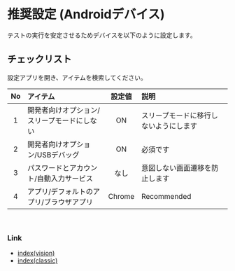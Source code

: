 # 推奨設定 (Androidデバイス)

テストの実行を安定させるためデバイスを以下のように設定します。

## チェックリスト

設定アプリを開き、アイテムを検索してください。

| No | アイテム                   |  設定値   | 説明                  |
|:--:|:-----------------------|:------:|:--------------------|
| 1  | 開発者向けオプション/スリープモードにしない |   ON   | スリープモードに移行しないようにします |
| 2  | 開発者向けオプション/USBデバッグ     |   ON   | 必須です                |
| 3  | パスワードとアカウント/自動入力サービス   |   なし   | 意図しない画面遷移を防止します     |
| 4  | アプリ/デフォルトのアプリ/ブラウザアプリ  | Chrome | Recommended         |

<br>

### Link

- [index(vision)](../../index_ja.md)
- [index(classic)](../../classic/index_ja.md)

<br>
